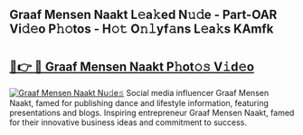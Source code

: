## Graaf Mensen Naakt L𝚎a𝚔ed N𝚞𝚍e - Part-OAR Vi𝚍𝚎o P𝚑𝚘tos - H𝚘𝚝 O𝚗𝚕yf𝚊ns L𝚎a𝚔s KAmfk

# <h2><a href="http://kf6p7j0.oniu.top/?m=Graaf+Mensen+Naakt">🔗👉 🔴 Graaf Mensen Naakt P𝚑ot𝚘𝚜 V𝚒d𝚎o</a></h2>

[![Graaf Mensen Naakt Nu𝚍e𝚜](https://i.imgur.com/0qMVB7G.gif)](http://kf6p7j0.oniu.top/?m=Graaf+Mensen+Naakt)
Social media influencer Graaf Mensen Naakt, famed for publishing dance and lifestyle information, featuring presentations and blogs. Inspiring entrepreneur Graaf Mensen Naakt, famed for their innovative business ideas and commitment to success.  
